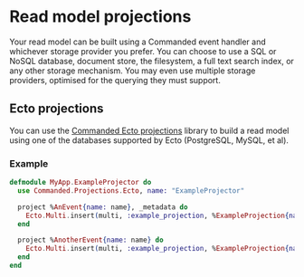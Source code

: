 # Read model projections

Your read model can be built using a Commanded event handler and whichever storage provider you prefer. You can choose to use a SQL or NoSQL database, document store, the filesystem, a full text search index, or any other storage mechanism. You may even use multiple storage providers, optimised for the querying they must support.

## Ecto projections

You can use the [Commanded Ecto projections](https://github.com/slashdotdash/commanded-ecto-projections) library to build a read model using one of the databases supported by Ecto (PostgreSQL, MySQL, et al).

### Example

```elixir
defmodule MyApp.ExampleProjector do
  use Commanded.Projections.Ecto, name: "ExampleProjector"

  project %AnEvent{name: name}, _metadata do
    Ecto.Multi.insert(multi, :example_projection, %ExampleProjection{name: name})
  end

  project %AnotherEvent{name: name} do
    Ecto.Multi.insert(multi, :example_projection, %ExampleProjection{name: name})
  end
end
```
